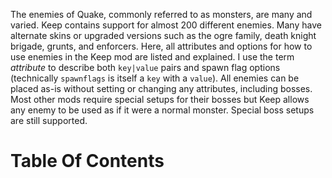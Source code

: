 The enemies of Quake, commonly referred to as monsters, are many and varied.  Keep contains support for almost 200 different enemies.  Many have alternate skins or upgraded versions such as the ogre family, death knight brigade, grunts, and enforcers.  Here, all attributes and options for how to use enemies in the Keep mod are listed and explained.  I use the term _attribute_ to describe both `key|value` pairs and spawn flag options (technically `spawnflags` is itself a `key` with a `value`).  All enemies can be placed as-is without setting or changing any attributes, including bosses.  Most other mods require special setups for their bosses but Keep allows any enemy to be used as if it were a normal monster.  Special boss setups are still supported.

# Table Of Contents
